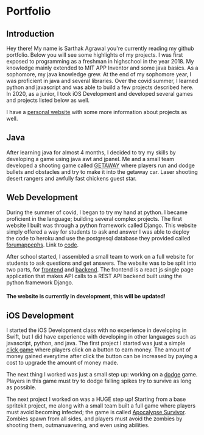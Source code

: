 <h1>Portfolio</h1>

<h2>Introduction</h2>

Hey there! My name is Sarthak Agrawal you're currently reading my github portfolio. Below you will see some highlights of my projects. I was first exposed to programming as a freshman in highschool in the year 2018. My knowledge mainly extended to MIT APP Inventor and some java basics. As a sophomore, my java knowledge grew. At the end of my sophomore year, I was proficient in java and several libraries. Over the covid summer, I learned python and javascript and was able to build a few projects described here. In 2020, as a junior, I took iOS Development and developed several games and projects listed below as well.

I have a [personal website](sarthyparty.github.io) with some more information about projects as well.
<h2>Java</h2>

After learning java for almost 4 months, I decided to try my skills by developing a game using java awt and jpanel. Me and a small team developed a shooting game called [GETAWAY](https://github.com/EPHS-Java-2020/final-post-ap-project-2020-team-mario/) where players run and dodge bullets and obstacles and try to make it into the getaway car. Laser shooting desert rangers and awfully fast chickens guest star.

<h2>Web Development</h2>

During the summer of covid, I began to try my hand at python. I became proficient in the language; building several complex projects. The first website I built was through a python framework called Django. This website simply offered a way for students to ask and answer I was able to deploy the code to heroku and use the postgresql database they provided called [forumappephs](http://forumappephs.herokuapp.com/). Link to [code](https://github.com/sarthyparty/forumappephs).

After school started, I assembled a small team to work on a full website for students to ask questions and get answers. The website was to be split into two parts, for [frontend](https://github.com/sarthyparty/forumapp_front) and [backend](https://github.com/sarthyparty/forumapp-backapi). The frontend is a react js single page application that makes API calls to a REST API backend built using the python framework Django. 
<h4>The website is currently in development, this will be updated!</h4>

<h2>iOS Development</h2>

I started the iOS Development class with no experience in developing in Swift, but I did have experience with developing in other languages such as javascript, python, and java. The first project I started was just a simple [click game](https://github.com/sarthyparty/clicker_game/) where players click on a button to earn money. The amount of money gained everytime after click the button can be increased by paying a cost to upgrade the amount of money made.

The next thing I worked was just a small step up: working on a [dodge](https://github.com/sarthyparty/dodge/) game. Players in this game must try to dodge falling spikes try to survive as long as possible.

The next project I worked on was a HUGE step up! Starting from a base spritekit project, me along with a small team built a full game where players must avoid becoming infected; the game is called [Apocalypse Survivor](https://github.com/sarthyparty/Infection-Tag/). Zombies spawn from all sides, and players must avoid the zombies by shooting them, outmanuavering, and even using abilities. 



